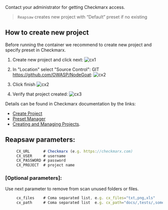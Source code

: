 Contact your administrator for getting Checkmarx access. 

>`Reapsaw` creates new project with “Default” preset if no existing

## How to create new project 
Before running the container we recommend to create new project and specify preset in Checkmarx.
1. Create new project and click next: 
![cx1](https://github.com/dowjones/reapsaw/blob/develop/docs/create_cx_prj.png)

2. In "Location" select "Source Control": GIT https://github.com/OWASP/NodeGoat:
![cx2](https://github.com/dowjones/reapsaw/blob/develop/docs/create_cx_prj_3.png)

3. Click finish
![cx2](https://github.com/dowjones/reapsaw/blob/develop/docs/create_cx_prj_1.png)

4. Verify that project created:
![cx3](https://github.com/dowjones/reapsaw/blob/develop/docs/create_cx_prj2.png)

Details can be found in Checkmarx documentation by the links:
* [Create Project](https://checkmarx.atlassian.net/wiki/spaces/KC/pages/589955153/Creating+and+Configuring+a+CxSAST+Project+v8.8.0)
* [Preset Manager](https://checkmarx.atlassian.net/wiki/spaces/KC/pages/49250315/Preset+Manager)
* [Creating and Managing Projects](https://checkmarx.atlassian.net/wiki/spaces/KC/pages/28606543/Creating+and+Managing+Projects).

## Reapsaw parameters:
```js
     CX_URL      # Checkmarx (e.g. https://checkmarx.com)
     CX_USER     # username
     CX_PASSWORD # password
     CX_PROJECT  # project name
```

### [Optional parameters]:
Use next parameter to remove from scan unused folders or files.

```js
     cx_files    # Coma separated list, e.g. cx_files="txt,png,xls"
     cx_path     # Coma separated list  e.g. cx_path="docs/,tests/,some/other/code"
```